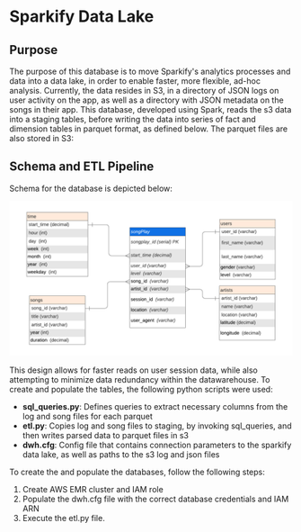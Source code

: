# Sparkify Data Lake

## Purpose
The purpose of this database is to move Sparkify's analytics processes and data into a data lake, in order to enable faster, more flexible, ad-hoc analysis. Currently, the data resides in S3, in a directory of JSON logs on user activity on the app, as well as a directory with JSON metadata on the songs in their app. This database, developed using Spark, reads the s3 data into a staging tables, before writing the data into series of fact and dimension tables in parquet format, as defined below. The parquet files are also stored in S3:

## Schema and ETL Pipeline
Schema for the database is depicted below:

![ER Diagram](images/table-schema.png)

This design allows for faster reads on user session data, while also attempting to minimize data redundancy within the datawarehouse. To create and populate the tables, the following python scripts were used:

- **sql_queries.py**: Defines queries to extract necessary columns from the log and song files for each parquet
- **etl.py**: Copies log and song files to staging, by invoking sql_queries, and then writes parsed data to parquet files in s3
- **dwh.cfg**: Config file that contains connection parameters to the sparkify data lake, as well as paths to the s3 log and json files 

To create the and populate the databases, follow the following steps:
1. Create AWS EMR cluster and IAM role
2. Populate the dwh.cfg file with the correct database credentials and IAM ARN
3. Execute the etl.py file.